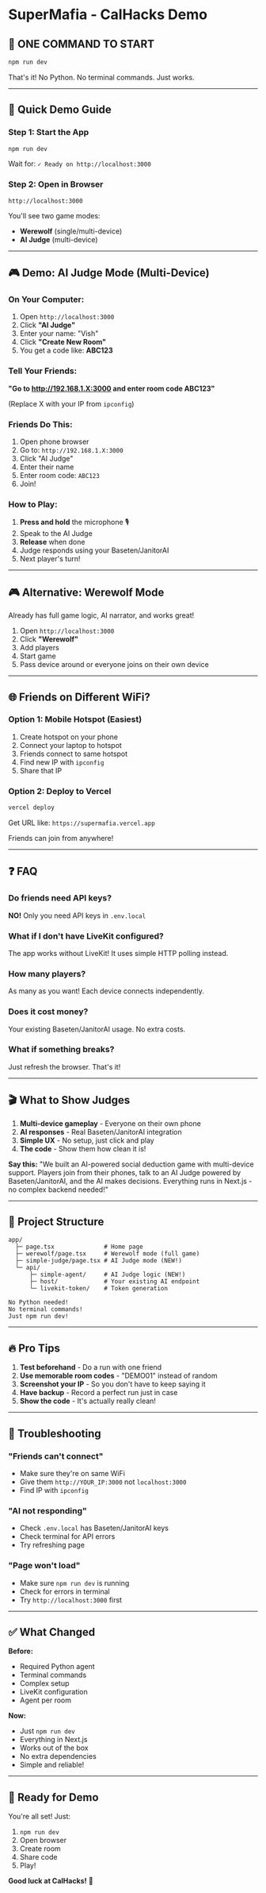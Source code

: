 # SuperMafia - CalHacks Demo

## 🎯 ONE COMMAND TO START

```bash
npm run dev
```

That's it! No Python. No terminal commands. Just works.

---

## 🚀 Quick Demo Guide

### Step 1: Start the App
```bash
npm run dev
```

Wait for: `✓ Ready on http://localhost:3000`

### Step 2: Open in Browser
```
http://localhost:3000
```

You'll see two game modes:
- **Werewolf** (single/multi-device)
- **AI Judge** (multi-device)

---

## 🎮 Demo: AI Judge Mode (Multi-Device)

### On Your Computer:
1. Open `http://localhost:3000`
2. Click **"AI Judge"**
3. Enter your name: "Vish"
4. Click **"Create New Room"**
5. You get a code like: **ABC123**

### Tell Your Friends:
**"Go to http://192.168.1.X:3000 and enter room code ABC123"**

(Replace X with your IP from `ipconfig`)

### Friends Do This:
1. Open phone browser
2. Go to: `http://192.168.1.X:3000`
3. Click "AI Judge"
4. Enter their name
5. Enter room code: `ABC123`
6. Join!

### How to Play:
1. **Press and hold** the microphone 🎙️
2. Speak to the AI Judge
3. **Release** when done
4. Judge responds using your Baseten/JanitorAI
5. Next player's turn!

---

## 🎮 Alternative: Werewolf Mode

Already has full game logic, AI narrator, and works great!

1. Open `http://localhost:3000`
2. Click **"Werewolf"**
3. Add players
4. Start game
5. Pass device around or everyone joins on their own device

---

## 🌐 Friends on Different WiFi?

### Option 1: Mobile Hotspot (Easiest)
1. Create hotspot on your phone
2. Connect your laptop to hotspot
3. Friends connect to same hotspot
4. Find new IP with `ipconfig`
5. Share that IP

### Option 2: Deploy to Vercel
```bash
vercel deploy
```

Get URL like: `https://supermafia.vercel.app`

Friends can join from anywhere!

---

## ❓ FAQ

### Do friends need API keys?
**NO!** Only you need API keys in `.env.local`

### What if I don't have LiveKit configured?
The app works without LiveKit! It uses simple HTTP polling instead.

### How many players?
As many as you want! Each device connects independently.

### Does it cost money?
Your existing Baseten/JanitorAI usage. No extra costs.

### What if something breaks?
Just refresh the browser. That's it!

---

## 🎬 What to Show Judges

1. **Multi-device gameplay** - Everyone on their own phone
2. **AI responses** - Real Baseten/JanitorAI integration
3. **Simple UX** - No setup, just click and play
4. **The code** - Show them how clean it is!

**Say this:**
"We built an AI-powered social deduction game with multi-device support. Players join from their phones, talk to an AI Judge powered by Baseten/JanitorAI, and the AI makes decisions. Everything runs in Next.js - no complex backend needed!"

---

## 📁 Project Structure

```
app/
  ├─ page.tsx              # Home page
  ├─ werewolf/page.tsx     # Werewolf mode (full game)
  ├─ simple-judge/page.tsx # AI Judge mode (NEW!)
  └─ api/
      ├─ simple-agent/     # AI Judge logic (NEW!)
      ├─ host/             # Your existing AI endpoint
      └─ livekit-token/    # Token generation

No Python needed!
No terminal commands!
Just npm run dev!
```

---

## 🔥 Pro Tips

1. **Test beforehand** - Do a run with one friend
2. **Use memorable room codes** - "DEMO01" instead of random
3. **Screenshot your IP** - So you don't have to keep saying it
4. **Have backup** - Record a perfect run just in case
5. **Show the code** - It's actually really clean!

---

## 🐛 Troubleshooting

### "Friends can't connect"
- Make sure they're on same WiFi
- Give them `http://YOUR_IP:3000` not `localhost:3000`
- Find IP with `ipconfig`

### "AI not responding"
- Check `.env.local` has Baseten/JanitorAI keys
- Check terminal for API errors
- Try refreshing page

### "Page won't load"
- Make sure `npm run dev` is running
- Check for errors in terminal
- Try `http://localhost:3000` first

---

## ✅ What Changed

**Before:**
- Required Python agent
- Terminal commands
- Complex setup
- LiveKit configuration
- Agent per room

**Now:**
- Just `npm run dev`
- Everything in Next.js
- Works out of the box
- No extra dependencies
- Simple and reliable!

---

## 🚀 Ready for Demo

You're all set! Just:

1. `npm run dev`
2. Open browser
3. Create room
4. Share code
5. Play!

**Good luck at CalHacks!** 🎉

